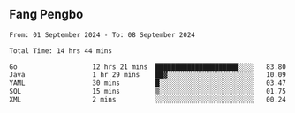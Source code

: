 ## Fang Pengbo

<!--START_SECTION:waka-->

```txt
From: 01 September 2024 - To: 08 September 2024

Total Time: 14 hrs 44 mins

Go                   12 hrs 21 mins  █████████████████████░░░░   83.80 %
Java                 1 hr 29 mins    ██▓░░░░░░░░░░░░░░░░░░░░░░   10.09 %
YAML                 30 mins         █░░░░░░░░░░░░░░░░░░░░░░░░   03.47 %
SQL                  15 mins         ▒░░░░░░░░░░░░░░░░░░░░░░░░   01.75 %
XML                  2 mins          ░░░░░░░░░░░░░░░░░░░░░░░░░   00.24 %
```

<!--END_SECTION:waka-->